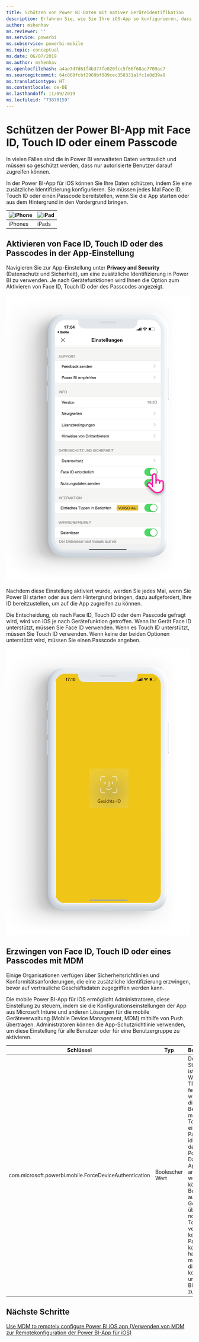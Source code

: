 ```yaml
---
title: Schützen von Power BI-Daten mit nativer Geräteidentifikation
description: Erfahren Sie, wie Sie Ihre iOS-App so konfigurieren, dass sie eine zusätzliche Identifizierung erfordert, bevor Sie auf Ihre Power BI-Daten zugreifen können.
author: mshenhav
ms.reviewer: ''
ms.service: powerbi
ms.subservice: powerbi-mobile
ms.topic: conceptual
ms.date: 06/07/2019
ms.author: mshenhav
ms.openlocfilehash: a4ae7d7d61f4b377fe020fcc5f66f68ae7709ac7
ms.sourcegitcommit: 64c860fcbf2969bf089cec358331a1fc1e0d39a8
ms.translationtype: HT
ms.contentlocale: de-DE
ms.lasthandoff: 11/09/2019
ms.locfileid: "73870159"
---
```

# <a name="protect-power-bi-app-with-face-id-touch-id-or-passcode"></a>Schützen der Power BI-App mit Face ID, Touch ID oder einem Passcode 

In vielen Fällen sind die in Power BI verwalteten Daten vertraulich und müssen so geschützt werden, dass nur autorisierte Benutzer darauf zugreifen können. 

In der Power BI-App für iOS können Sie Ihre Daten schützen, indem Sie eine zusätzliche Identifizierung konfigurieren. Sie müssen jedes Mal Face ID, Touch ID oder einen Passcode bereitstellen, wenn Sie die App starten oder aus dem Hintergrund in den Vordergrund bringen.

| ![iPhone](./media/tutorial-mobile-apps-ios-qna/iphone-logo-50-px.png) | ![iPad](./media/tutorial-mobile-apps-ios-qna/ipad-logo-50-px.png) |
|:--- |:--- |
| iPhones |iPads |

## <a name="turn-on-face-id-touch-id-or-passcode-in-app-setting"></a>Aktivieren von Face ID, Touch ID oder des Passcodes in der App-Einstellung

Navigieren Sie zur App-Einstellung unter **Privacy and Security** (Datenschutz und Sicherheit), um eine zusätzliche Identifizierung in Power BI zu verwenden. Je nach Gerätefunktionen wird Ihnen die Option zum Aktivieren von Face ID, Touch ID oder des Passcodes angezeigt.

![Einstellungsseite der Power BI-App für iOS](./media/mobile-ios-native-secure-access/mobile-ios-native-secured-setting.png)

Nachdem diese Einstellung aktiviert wurde, werden Sie jedes Mal, wenn Sie Power BI starten oder aus dem Hintergrund bringen, dazu aufgefordert, Ihre ID bereitzustellen, um auf die App zugreifen zu können. 

Die Entscheidung, ob nach Face ID, Touch ID oder dem Passcode gefragt wird, wird von iOS je nach Gerätefunktion getroffen. Wenn Ihr Gerät Face ID unterstützt, müssen Sie Face ID verwenden. Wenn es Touch ID unterstützt, müssen Sie Touch ID verwenden. Wenn keine der beiden Optionen unterstützt wird, müssen Sie einen Passcode angeben.

![Face ID für Power BI iOS](./media/mobile-ios-native-secure-access/mobile-ios-native-secured-faceid.png)

## <a name="use-mdm-to-enforce-face-id-touch-id-or-passcode"></a>Erzwingen von Face ID, Touch ID oder eines Passcodes mit MDM

Einige Organisationen verfügen über Sicherheitsrichtlinien und Konformitätsanforderungen, die eine zusätzliche Identifizierung erzwingen, bevor auf vertrauliche Geschäftsdaten zugegriffen werden kann. 

Die mobile Power BI-App für iOS ermöglicht Administratoren, diese Einstellung zu steuern, indem sie die Konfigurationseinstellungen der App aus Microsoft Intune und anderen Lösungen für die mobile Geräteverwaltung (Mobile Device Management, MDM) mithilfe von Push übertragen. Administratoren können die App-Schutzrichtlinie verwenden, um diese Einstellung für alle Benutzer oder für eine Benutzergruppe zu aktivieren.

|Schlüssel  |Typ  |Beschreibung  |
|---------|---------|---------|
| com.microsoft.powerbi.mobile.ForceDeviceAuthentication | Boolescher Wert | Der Standardwert ist FALSE. <br>Wenn er auf TRUE festgelegt wird, zwingt die App die Benutzer, sich mit Face ID, Touch ID oder einem Passcode zu identifizieren, damit ihnen Power BI-Daten in der App angezeigt werden können. Benutzer, die auf ihrem Gerät weder über Face ID noch über Touch ID verfügen und keinen Passcode konfiguriert haben, müssen diesen konfigurieren, um auf Power BI zugreifen zu können.  |

## <a name="next-steps"></a>Nächste Schritte

[Use MDM to remotely configure Power BI iOS app (Verwenden von MDM zur Remotekonfiguration der Power BI-App für iOS)](mobile-app-configuration.md)
